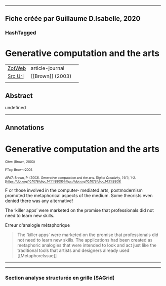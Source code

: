 
----
Fiche créée par Guillaume D.Isabelle, 2020 
---- 

### HashTagged 





# Generative computation and the arts



|       |       |       |
|  ---  |  ---  |  ---  |
|   [ZotWeb](http://zotero.org/users/180474/items/3UHG3QB2)    | article-journal      |       |
|   [Src Url](https://www.tandfonline.com/doi/full/10.1076/digc.14.1.1.8809)    |  [[Brown]] (2003)     |       |
|       |       |       |


## Abstract

undefined

----

## Annotations

Generative computation and the arts
===================================



<font size=-3>Citer: (Brown, 2003)

FTag: Brown-2003

APA7: Brown, P. (2003). Generative computation and the arts. _Digital Creativity_, _14_(1), 1–2. [https://doi.org/10.1076/digc.14.1.1.8809](https://doi.org/10.1076/digc.14.1.1.8809)</font>



F or those involved in the computer- mediated arts, postmodernism promoted the metaphorical aspects of the medium. Some theorists even denied there was any alternative!



The ‘killer apps’ were marketed on the promise that professionals did not need to learn new skills.



Erreur d'analogie métaphorique

>The ‘killer apps’ were marketed on the promise that professionals did not need to learn new skills. The applications had been created as metaphoric analogies that were intended to look and act just like the traditional tools that artists and designers already used  
[[MetaphoreIssue]] 








----

----



### Section analyse structurée en grille (SAGrid)


